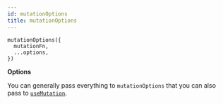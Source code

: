 ```yaml
---
id: mutationOptions
title: mutationOptions
---
```


```tsx
mutationOptions({
  mutationFn,
  ...options,
})
```

**Options**

You can generally pass everything to `mutationOptions` that you can also pass to [`useMutation`](./useMutation.md).
